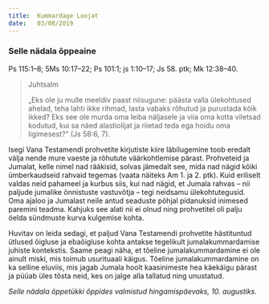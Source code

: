 ```yaml
---
title:  Kummardage Loojat
date:   03/08/2019
---
```


### Selle nädala õppeaine
Ps 115:1–8; 5Ms 10:17–22; Ps 101:1; js 1:10–17; Js 58. ptk; Mk 12:38–40.

> <p>Juhtsalm</p>
> „Eks ole ju mulle meeldiv paast niisugune: päästa valla ülekohtused ahelad, teha lahti ikke rihmad, lasta vabaks rõhutud ja purustada kõik ikked? Eks see ole murda oma leiba näljasele ja viia oma kotta viletsad kodutud, kui sa näed alastiolijat ja riietad teda ega hoidu oma ligimesest?“ (Js 58:6, 7).

Isegi Vana Testamendi prohvetite kirjutiste kiire läbilugemine toob eredalt välja nende mure vaeste ja rõhutute väärkohtlemise pärast. Prohveteid ja Jumalat, kelle nimel nad rääkisid, solvas jämedalt see, mida nad nägid kõiki ümberkaudseid rahvaid tegemas (vaata näiteks Am 1. ja 2. ptk). Kuid eriliselt valdas neid pahameel ja kurbus siis, kui nad nägid, et Jumala rahvas – nii paljude jumalike õnnistuste vastuvõtja – tegi neidsamu ülekohtutegusid. Oma ajaloo ja Jumalast neile antud seaduste põhjal pidanuksid inimesed paremini teadma. Kahjuks see alati nii ei olnud ning prohvetitel oli palju öelda sündmuste kurva kulgemise kohta. 

Huvitav on leida sedagi, et paljud Vana Testamendi prohvetite hästituntud ütlused õigluse ja ebaõigluse kohta antakse tegelikult jumalakummardamise juhiste kontekstis. Saame peagi näha, et tõeline jumalakummardamine ei ole ainult miski, mis toimub usurituaali käigus. Tõeline jumalakummardamine on ka selline eluviis, mis jagab Jumala hoolt kaasinimeste hea käekäigu pärast ja püüab üles tõsta neid, kes on jalge alla tallatud ning unustatud.

_Selle nädala õppetükki õppides valmistud hingamispäevaks, 10. augustiks._